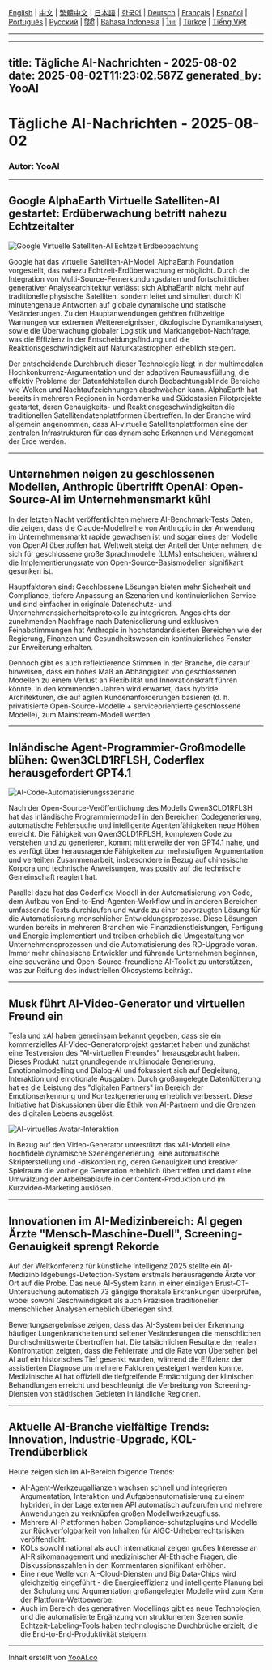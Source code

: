 [English](./en.md) | [中文](./zh.md) | [繁體中文](./zh-TW.md) | [日本語](./ja.md) | [한국어](./ko.md) | [Deutsch](./de.md) | [Français](./fr.md) | [Español](./es.md) | [Português](./pt.md) | [Русский](./ru.md) | [हिंदी](./hi.md) | [Bahasa Indonesia](./id.md) | [ไทย](./th.md) | [Türkçe](./tr.md) | [Tiếng Việt](./vi.md)

---

---
title: Tägliche AI-Nachrichten - 2025-08-02
date: 2025-08-02T11:23:02.587Z
generated_by: YooAI
---

# Tägliche AI-Nachrichten - 2025-08-02

### Autor: YooAI

---

## Google AlphaEarth Virtuelle Satelliten-AI gestartet: Erdüberwachung betritt nahezu Echtzeitalter

![Google Virtuelle Satelliten-AI Echtzeit Erdbeobachtung](https://images.unsplash.com/photo-1464983953574-0892a716854b?auto=format&fit=crop&w=800&q=80)

Google hat das virtuelle Satelliten-AI-Modell AlphaEarth Foundation vorgestellt, das nahezu Echtzeit-Erdüberwachung ermöglicht. Durch die Integration von Multi-Source-Fernerkundungsdaten und fortschrittlicher generativer Analysearchitektur verlässt sich AlphaEarth nicht mehr auf traditionelle physische Satelliten, sondern leitet und simuliert durch KI minutengenaue Antworten auf globale dynamische und statische Veränderungen. Zu den Hauptanwendungen gehören frühzeitige Warnungen vor extremen Wetterereignissen, ökologische Dynamikanalysen, sowie die Überwachung globaler Logistik und Marktangebot-Nachfrage, was die Effizienz in der Entscheidungsfindung und die Reaktionsgeschwindigkeit auf Naturkatastrophen erheblich steigert.

Der entscheidende Durchbruch dieser Technologie liegt in der multimodalen Hochkonkurrenz-Argumentation und der adaptiven Raumausfüllung, die effektiv Probleme der Datenfehlstellen durch Beobachtungsblinde Bereiche wie Wolken und Nachtaufzeichnungen abschwächen kann. AlphaEarth hat bereits in mehreren Regionen in Nordamerika und Südostasien Pilotprojekte gestartet, deren Genauigkeits- und Reaktionsgeschwindigkeiten die traditionellen Satellitendatenplattformen übertreffen. In der Branche wird allgemein angenommen, dass AI-virtuelle Satellitenplattformen eine der zentralen Infrastrukturen für das dynamische Erkennen und Management der Erde werden.

---

## Unternehmen neigen zu geschlossenen Modellen, Anthropic übertrifft OpenAI: Open-Source-AI im Unternehmensmarkt kühl

In der letzten Nacht veröffentlichten mehrere AI-Benchmark-Tests Daten, die zeigen, dass die Claude-Modellreihe von Anthropic in der Anwendung im Unternehmensmarkt rapide gewachsen ist und sogar eines der Modelle von OpenAI übertroffen hat. Weltweit steigt der Anteil der Unternehmen, die sich für geschlossene große Sprachmodelle (LLMs) entscheiden, während die Implementierungsrate von Open-Source-Basismodellen signifikant gesunken ist.

Hauptfaktoren sind: Geschlossene Lösungen bieten mehr Sicherheit und Compliance, tiefere Anpassung an Szenarien und kontinuierlichen Service und sind einfacher in originale Datenschutz- und Unternehmenssicherheitsprotokolle zu integrieren. Angesichts der zunehmenden Nachfrage nach Datenisolierung und exklusiven Feinabstimmungen hat Anthropic in hochstandardisierten Bereichen wie der Regierung, Finanzen und Gesundheitswesen ein kontinuierliches Fenster zur Erweiterung erhalten.

Dennoch gibt es auch reflektierende Stimmen in der Branche, die darauf hinweisen, dass ein hohes Maß an Abhängigkeit von geschlossenen Modellen zu einem Verlust an Flexibilität und Innovationskraft führen könnte. In den kommenden Jahren wird erwartet, dass hybride Architekturen, die auf agilen Kundenanforderungen basieren (d. h. privatisierte Open-Source-Modelle + serviceorientierte geschlossene Modelle), zum Mainstream-Modell werden.

---

## Inländische Agent-Programmier-Großmodelle blühen: Qwen3CLD1RFLSH, Coderflex herausgefordert GPT4.1

![AI-Code-Automatisierungsszenario](https://images.unsplash.com/photo-1519389950473-47ba0277781c?auto=format&fit=crop&w=800&q=80)

Nach der Open-Source-Veröffentlichung des Modells Qwen3CLD1RFLSH hat das inländische Programmiermodell in den Bereichen Codegenerierung, automatische Fehlersuche und intelligente Agentenfähigkeiten neue Höhen erreicht. Die Fähigkeit von Qwen3CLD1RFLSH, komplexen Code zu verstehen und zu generieren, kommt mittlerweile der von GPT4.1 nahe, und es verfügt über herausragende Fähigkeiten zur mehrstufigen Argumentation und verteilten Zusammenarbeit, insbesondere in Bezug auf chinesische Korpora und technische Anweisungen, was positiv auf die technische Gemeinschaft reagiert hat.

Parallel dazu hat das Coderflex-Modell in der Automatisierung von Code, dem Aufbau von End-to-End-Agenten-Workflow und in anderen Bereichen umfassende Tests durchlaufen und wurde zu einer bevorzugten Lösung für die Automatisierung menschlicher Entwicklungsprozesse. Diese Lösungen wurden bereits in mehreren Branchen wie Finanzdienstleistungen, Fertigung und Energie implementiert und treiben erheblich die Umgestaltung von Unternehmensprozessen und die Automatisierung des RD-Upgrade voran. Immer mehr chinesische Entwickler und führende Unternehmen beginnen, eine souveräne und Open-Source-freundliche AI-Toolkit zu unterstützen, was zur Reifung des industriellen Ökosystems beiträgt.

---

## Musk führt AI-Video-Generator und virtuellen Freund ein

Tesla und xAI haben gemeinsam bekannt gegeben, dass sie ein kommerzielles AI-Video-Generatorprojekt gestartet haben und zunächst eine Testversion des "AI-virtuellen Freundes" herausgebracht haben. Dieses Produkt nutzt grundlegende multimodale Generierung, Emotionalmodelling und Dialog-AI und fokussiert sich auf Begleitung, Interaktion und emotionale Ausgaben. Durch großangelegte Datenfütterung hat es die Leistung des "digitalen Partners" im Bereich der Emotionserkennung und Kontextgenerierung erheblich verbessert. Diese Initiative hat Diskussionen über die Ethik von AI-Partnern und die Grenzen des digitalen Lebens ausgelöst.

![AI-virtuelles Avatar-Interaktion](https://images.unsplash.com/photo-1506744038136-46273834b3fb?auto=format&fit=crop&w=800&q=80)

In Bezug auf den Video-Generator unterstützt das xAI-Modell eine hochfidele dynamische Szenengenerierung, eine automatische Skripterstellung und -diskontierung, deren Genauigkeit und kreativer Spielraum die vorherige Generation erheblich übertreffen und damit eine Umwälzung der Arbeitsabläufe in der Content-Produktion und im Kurzvideo-Marketing auslösen.

---

## Innovationen im AI-Medizinbereich: AI gegen Ärzte "Mensch-Maschine-Duell", Screening-Genauigkeit sprengt Rekorde

Auf der Weltkonferenz für künstliche Intelligenz 2025 stellte ein AI-Medizinbildgebungs-Detection-System erstmals herausragende Ärzte vor Ort auf die Probe. Das neue AI-System kann in einer einzigen Brust-CT-Untersuchung automatisch 73 gängige thorakale Erkrankungen überprüfen, wobei sowohl Geschwindigkeit als auch Präzision traditioneller menschlicher Analysen erheblich überlegen sind.

Bewertungsergebnisse zeigen, dass das AI-System bei der Erkennung häufiger Lungenkrankheiten und seltener Veränderungen die menschlichen Durchschnittswerte übertroffen hat. Die tatsächlichen Resultate der realen Konfrontation zeigten, dass die Fehlerrate und die Rate von Übersehen bei AI auf ein historisches Tief gesenkt wurden, während die Effizienz der assistierten Diagnose um mehrere Faktoren gesteigert werden konnte. Medizinische AI hat offiziell die tiefgreifende Ermächtigung der klinischen Behandlungen erreicht und beschleunigt die Verbreitung von Screening-Diensten von städtischen Gebieten in ländliche Regionen.

---

## Aktuelle AI-Branche vielfältige Trends: Innovation, Industrie-Upgrade, KOL-Trendüberblick

Heute zeigen sich im AI-Bereich folgende Trends:

- AI-Agent-Werkzeugallianzen wachsen schnell und integrieren Argumentation, Interaktion und Aufgabenautomatisierung zu einem hybriden, in der Lage externen API automatisch aufzurufen und mehrere Anwendungen zu verknüpfen großen Modellwerkzeugfluss.
- Mehrere AI-Plattformen haben Compliance-schutzplugins und Modelle zur Rückverfolgbarkeit von Inhalten für AIGC-Urheberrechtsrisiken veröffentlicht.
- KOLs sowohl national als auch international zeigen großes Interesse an AI-Risikomanagement und medizinischer AI-Ethische Fragen, die Diskussionsszahlen in den Kommentaren signifikant erhöhen.
- Eine neue Welle von AI-Cloud-Diensten und Big Data-Chips wird gleichzeitig eingeführt - die Energieeffizienz und intelligente Planung bei der Schulung und Argumentation großangelegter Modelle wird zum Kern der Plattform-Wettbewerbe.
- Auch im Bereich des generativen Modellings gibt es neue Technologien, und die automatisierte Ergänzung von strukturierten Szenen sowie Echtzeit-Labeling-Tools haben technologische Durchbrüche erzielt, die die End-to-End-Produktivität steigern.

---

Inhalt erstellt von [YooAI.co](https://yooai.co/)